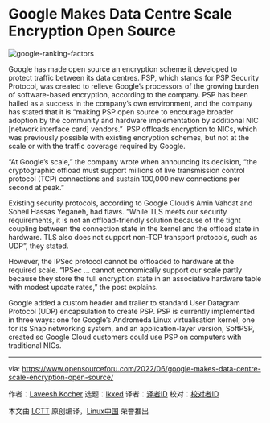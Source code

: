 [#]: subject: "Google Makes Data Centre Scale Encryption Open Source"
[#]: via: "https://www.opensourceforu.com/2022/06/google-makes-data-centre-scale-encryption-open-source/"
[#]: author: "Laveesh Kocher https://www.opensourceforu.com/author/laveesh-kocher/"
[#]: collector: "lkxed"
[#]: translator: " "
[#]: reviewer: " "
[#]: publisher: " "
[#]: url: " "

Google Makes Data Centre Scale Encryption Open Source
======
![google-ranking-factors][1]

Google has made open source an encryption scheme it developed to protect traffic between its data centres. PSP, which stands for PSP Security Protocol, was created to relieve Google’s processors of the growing burden of software-based encryption, according to the company. PSP has been hailed as a success in the company’s own environment, and the company has stated that it is “making PSP open source to encourage broader adoption by the community and hardware implementation by additional NIC [network interface card] vendors.”  PSP offloads encryption to NICs, which was previously possible with existing encryption schemes, but not at the scale or with the traffic coverage required by Google.

“At Google’s scale,” the company wrote when announcing its decision, “the cryptographic offload must support millions of live transmission control protocol (TCP) connections and sustain 100,000 new connections per second at peak.”

Existing security protocols, according to Google Cloud’s Amin Vahdat and Soheil Hassas Yeganeh, had flaws. “While TLS meets our security requirements, it is not an offload-friendly solution because of the tight coupling between the connection state in the kernel and the offload state in hardware. TLS also does not support non-TCP transport protocols, such as UDP”, they stated.

However, the IPSec protocol cannot be offloaded to hardware at the required scale. “IPSec … cannot economically support our scale partly because they store the full encryption state in an associative hardware table with modest update rates,” the post explains.

Google added a custom header and trailer to standard User Datagram Protocol (UDP) encapsulation to create PSP. PSP is currently implemented in three ways: one for Google’s Andromeda Linux virtualisation kernel, one for its Snap networking system, and an application-layer version, SoftPSP, created so Google Cloud customers could use PSP on computers with traditional NICs.

--------------------------------------------------------------------------------

via: https://www.opensourceforu.com/2022/06/google-makes-data-centre-scale-encryption-open-source/

作者：[Laveesh Kocher][a]
选题：[lkxed][b]
译者：[译者ID](https://github.com/译者ID)
校对：[校对者ID](https://github.com/校对者ID)

本文由 [LCTT](https://github.com/LCTT/TranslateProject) 原创编译，[Linux中国](https://linux.cn/) 荣誉推出

[a]: https://www.opensourceforu.com/author/laveesh-kocher/
[b]: https://github.com/lkxed
[1]: https://www.opensourceforu.com/wp-content/uploads/2022/06/google-ranking-factors-e1654074528236.jpg
